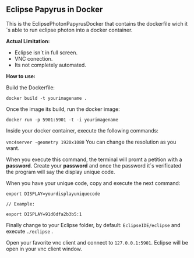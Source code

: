 


## Eclipse Papyrus in Docker


This is the EclipsePhotonPapyrusDocker that contains the dockerfile wich it´s able to run
eclipse photon into a docker container.

**Actual Limitation:**

- Eclipse isn´t in full screen.
- VNC conection.
- Its not completely automated.

**How to use:**

Build the Dockerfile:

`docker build -t yourimagename .`

Once the image its build, run the docker image:

`docker run -p 5901:5901 -t -i yourimagename`

Inside your docker container, execute the following commands:

`vnc4server -geometry 1920x1080`
You can change the resolution as you want.

When you execute this command, the terminal will promt a petition with a **password**.
Create your **password** and once the password it´s verificated the program will say the display unique code.

When you have your unique code, copy and execute the next command:

`export DISPLAY=yourdisplayuniquecode`

`// Example:`

`export DISPLAY=91d0dfa2b3b5:1`

Finally change to your Eclipse folder, by default:
`EclipseIDE/eclipse` and execute `./eclipse` . 

Open your favorite vnc client and connect to `127.0.0.1:5901`.
Eclipse will be open in your vnc client window.









